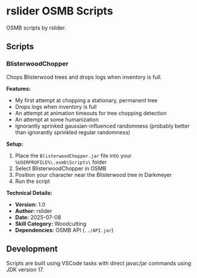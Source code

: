 # rslider OSMB Scripts

OSMB scripts by rslider.

## Scripts

### BlisterwoodChopper

Chops Blisterwood trees and drops logs when inventory is full.

**Features:**

- My first attempt at chopping a stationary, permanent tree
- Drops logs when inventory is full
- An attempt at animation timeouts for tree chopping detection
- An attempt at some humanization
- Ignorantly sprinked gaussian-influenced randomness (probably better than ignorantly sprinkled regular randomness)

**Setup:**

1. Place the `BlisterwoodChopper.jar` file into your `%USERPROFILE%\.osmb\Scripts\` folder
2. Select BlisterwoodChopper in OSMB
3. Position your character near the Blisterwood tree in Darkmeyer
4. Run the script

**Technical Details:**

- **Version:** 1.0
- **Author:** rslider
- **Date:** 2025-07-08
- **Skill Category:** Woodcutting
- **Dependencies:** OSMB API (`../API.jar`)

## Development

Scripts are built using VSCode tasks with direct javac/jar commands using JDK version 17.
